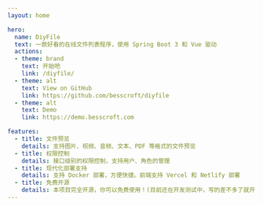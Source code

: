 ```yaml
---
layout: home

hero:
  name: DiyFile
  text: 一款好看的在线文件列表程序，使用 Spring Boot 3 和 Vue 驱动
  actions:
  - theme: brand
    text: 开始吧
    link: /diyfile/
  - theme: alt
    text: View on GitHub
    link: https://github.com/besscroft/diyfile
  - theme: alt
    text: Demo
    link: https://demo.besscroft.com

features:
  - title: 文件预览
    details: 支持图片、视频、音频、文本、PDF 等格式的文件预览
  - title: 权限控制
    details: 接口级别的权限控制，支持用户、角色的管理
  - title: 现代化部署支持
    details: 支持 Docker 部署，方便快捷。前端支持 Vercel 和 Netlify 部署
  - title: 免费开源
    details: 本项目完全开源，你可以免费使用！(目前还在开发测试中，写的差不多了就开源！)
---
```

<script setup>
import { VPTeamMembers } from 'vitepress/theme';

const members = [
  {
    avatar: 'https://besscroft.com/uploads/avatar.jpeg',
    name: 'Bess Croft',
    title: 'Developer',
    links: [
      { icon: 'github', link: 'https://github.com/besscroft' },
    ]
  },
]
</script>
<br />
<VPTeamMembers size="small" :members="members" />
